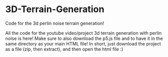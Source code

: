 # 3D-Terrain-Generation
Code for the 3d perlin noise terrain generation!

All the code for the youtube video/project 3d terrain generation with perlin noise is here! Make sure to also download the p5.js file and to have it in the same directory as your main HTML file!
In short, just download the project as a file (zip, then extract), and then open the html file :)

